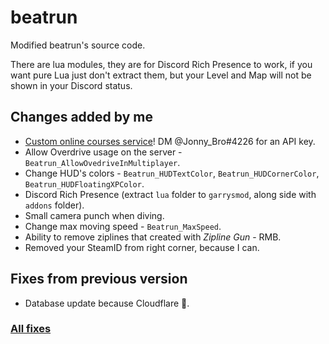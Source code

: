 # beatrun
Modified beatrun's source code.<br>

There are lua modules, they are for Discord Rich Presence to work, if you want pure Lua just don't extract them, but your Level and Map will not be shown in your Discord status.

## Changes added by me
* [Custom online courses service](https://courses.beatrun.ru)! DM @Jonny_Bro#4226 for an API key.
* Allow Overdrive usage on the server - `Beatrun_AllowOvedriveInMultiplayer`.
* Change HUD's colors - `Beatrun_HUDTextColor`, `Beatrun_HUDCornerColor`, `Beatrun_HUDFloatingXPColor`.
* Discord Rich Presence (extract `lua` folder to `garrysmod`, along side with `addons` folder).
* Small camera punch when diving.
* Change max moving speed - `Beatrun_MaxSpeed`.
* Ability to remove ziplines that created with *Zipline Gun* - RMB.
* Removed your SteamID from right corner, because I can.

## Fixes from previous version
* Database update because Cloudflare 🤡.

### [All fixes](https://github.com/JonnyBro/beatrun/blob/master/FIXES.md)
